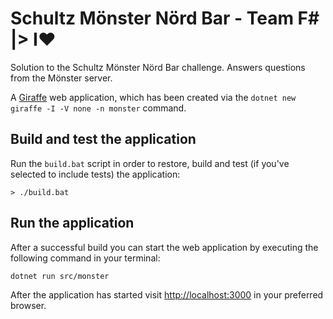 # Schultz Mönster Nörd Bar - Team F# |> I❤️

Solution to the Schultz Mönster Nörd Bar challenge. Answers questions from the Mönster server.

A [Giraffe](https://github.com/giraffe-fsharp/Giraffe) web application, which has been created via the `dotnet new giraffe -I -V none -n monster` command.

## Build and test the application

Run the `build.bat` script in order to restore, build and test (if you've selected to include tests) the application:

```
> ./build.bat
```
## Run the application

After a successful build you can start the web application by executing the following command in your terminal:

```
dotnet run src/monster
```

After the application has started visit [http://localhost:3000](http://localhost:5000) in your preferred browser.